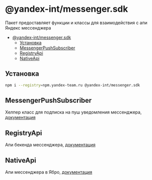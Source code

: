 # @yandex-int/messenger.sdk
 
Пакет предоставляет функции и классы для взаимодействия с апи Яндекс мессенджера
 
- [@yandex-int/messenger.sdk](#yandex-intmessengersdk)
  - [Установка](#установка)
  - [MessengerPushSubscriber](#messengerpushsubscriber)
  - [RegistryApi](#registryapi)
  - [NativeApi](#nativeapi)
 
## Установка
 
```bash
npm i --registry=npm.yandex-team.ru @yandex-int/messenger.sdk
```
 
## MessengerPushSubscriber
 
Хелпер класс для подписка на пуш уведомления мессенджера, [документация](./src/public/MessengerPushSubscriber/Readme.md)
 
## RegistryApi
 
Апи бекенда мессенджера, [документация](./src/public/registry-api/Readme.md)
 
## NativeApi
 
Апи мессенджера в Ябро, [документация](./src/public/native-api/Readme.md)
